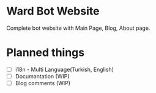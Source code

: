 # Ward Bot Website
Complete bot website with Main Page, Blog, About page.

# Planned things
- [ ] i18n - Multi Language(Turkish, English)
- [ ] Documantation (WIP)
- [ ] Blog comments (WIP)
